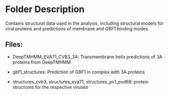 # Folder Description
Contains structural data used in the analysis, including structural models for viral proteins and predictions of membrane and GBF1 binding modes.

## Files:

- DeepTMHMM_EVA71_CVB3_3A: Transmembrane helix predictions of 3A proteins from DeepTMHMM

- gbf1_structures: Prediction of GBF1 in complex with 3A proteins

- structures_cvb3, structures_eva71, structures_pv1_evd68: protein structures for the respective viruses